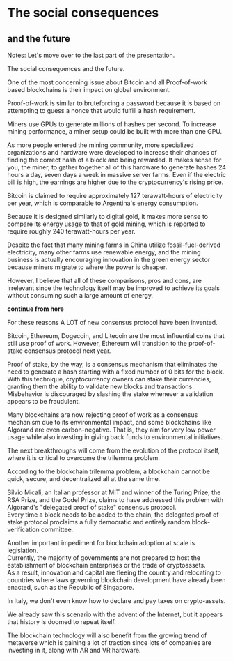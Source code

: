 # The social consequences
## and the future

Notes:
Let's move over to the last part of the presentation.

The social consequences and the future.  

One of the most concerning issue about Bitcoin and all Proof-of-work based blockchains is their impact on global environment.  

Proof-of-work is similar to bruteforcing a password because it is based on attempting to guess a nonce that would fulfill a hash requirement.

Miners use GPUs to generate millions of hashes per second.
To increase mining performance, a miner setup could be built with more than one GPU.  

As more people entered the mining community, more specialized organizations and hardware were developed to increase their chances of finding the correct hash of a block and being rewarded.
It makes sense for you, the miner, to gather together all of this hardware to generate hashes 24 hours a day, seven days a week in massive server farms.
Even if the electric bill is high, the earnings are higher due to the cryptocurrency's rising price.

Bitcoin is claimed to require approximately 127 terawatt-hours of electricity per year, which is comparable to Argentina's energy consumption.

Because it is designed similarly to digital gold, it makes more sense to compare its energy usage to that of gold mining, which is reported to require roughly 240 terawatt-hours per year.

Despite the fact that many mining farms in China utilize fossil-fuel-derived electricity, many other farms use renewable energy, and the mining business is actually encouraging innovation in the green energy sector because miners migrate to where the power is cheaper.  

However, I believe that all of these comparisons, pros and cons, are irrelevant since the technology itself may be improved to achieve its goals without consuming such a large amount of energy.  

**continue from here**

For these reasons A LOT of new consensus protocol have been invented.

Bitcoin, Ethereum, Dogecoin, and Litecoin are the most influential coins that still use proof of work.
However, Ethereum will transition to the proof-of-stake consensus protocol next year.

Proof of stake, by the way, is a consensus mechanism that eliminates the need to generate a hash starting with a fixed number of 0 bits for the block.
With this technique, cryptocurrency owners can stake their currencies, granting them the ability to validate new blocks and transactions.
Misbehavior is discouraged by slashing the stake whenever a validation appears to be fraudulent.  

Many blockchains are now rejecting proof of work as a consensus mechanism due to its environmental impact, and some blockchains like Algorand are even carbon-negative. That is, they aim for very low power usage while also investing in giving back funds to environmental initiatives.

The next breakthroughs will come from the evolution of the protocol itself, where it is critical to overcome the trilemma problem.  

According to the blockchain trilemma problem, a blockchain cannot be quick, secure, and decentralized all at the same time.  

Silvio Micali, an Italian professor at MIT and winner of the Turing Prize, the RSA Prize, and the Godel Prize, claims to have addressed this problem with Algorand's "delegated proof of stake" consensus protocol.  
Every time a block needs to be added to the chain, the delegated proof of stake protocol proclaims a fully democratic and entirely random block-verification committee.  

Another important impediment for blockchain adoption at scale is legislation.  
Currently, the majority of governments are not prepared to host the establishment of blockchain enterprises or the trade of cryptoassets.  
As a result, innovation and capital are fleeing the country and relocating to countries where laws governing blockchain development have already been enacted, such as the Republic of Singapore.  

In Italy, we don't even know how to declare and pay taxes on crypto-assets.  

We already saw this scenario with the advent of the Internet, but it appears that history is doomed to repeat itself.  

The blockchain technology will also benefit from the growing trend of metaverse which is gaining a lot of traction since lots of companies are investing in it, along with AR and VR hardware.  